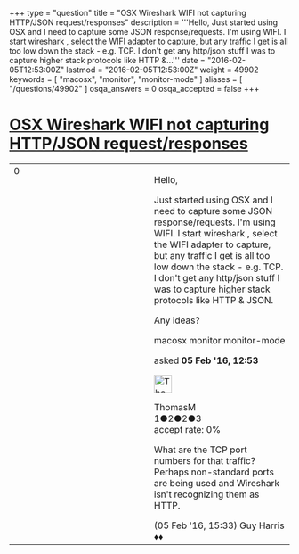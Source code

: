 +++
type = "question"
title = "OSX Wireshark WIFI not capturing HTTP/JSON request/responses"
description = '''Hello, Just started using OSX and I need to capture some JSON response/requests. I&#x27;m using WIFI. I start wireshark , select the WIFI adapter to capture, but any traffic I get is all too low down the stack - e.g. TCP. I don&#x27;t get any http/json stuff I was to capture higher stack protocols like HTTP &amp;...'''
date = "2016-02-05T12:53:00Z"
lastmod = "2016-02-05T12:53:00Z"
weight = 49902
keywords = [ "macosx", "monitor", "monitor-mode" ]
aliases = [ "/questions/49902" ]
osqa_answers = 0
osqa_accepted = false
+++

<div class="headNormal">

# [OSX Wireshark WIFI not capturing HTTP/JSON request/responses](/questions/49902/osx-wireshark-wifi-not-capturing-httpjson-requestresponses)

</div>

<div id="main-body">

<div id="askform">

<table id="question-table" style="width:100%;"><colgroup><col style="width: 50%" /><col style="width: 50%" /></colgroup><tbody><tr class="odd"><td style="width: 30px; vertical-align: top"><div class="vote-buttons"><div id="post-49902-score" class="post-score" title="current number of votes">0</div><div id="favorite-count" class="favorite-count"></div></div></td><td><div id="item-right"><div class="question-body"><p>Hello,</p><p>Just started using OSX and I need to capture some JSON response/requests. I'm using WIFI. I start wireshark , select the WIFI adapter to capture, but any traffic I get is all too low down the stack - e.g. TCP. I don't get any http/json stuff I was to capture higher stack protocols like HTTP &amp; JSON.</p><p>Any ideas?</p></div><div id="question-tags" class="tags-container tags">macosx monitor monitor-mode</div><div id="question-controls" class="post-controls"></div><div class="post-update-info-container"><div class="post-update-info post-update-info-user"><p>asked <strong>05 Feb '16, 12:53</strong></p><img src="https://secure.gravatar.com/avatar/c42fcb16287da364889b2429adbc18bb?s=32&amp;d=identicon&amp;r=g" class="gravatar" width="32" height="32" alt="ThomasM&#39;s gravatar image" /><p>ThomasM<br />
<span class="score" title="1 reputation points">1</span><span title="2 badges"><span class="badge1">●</span><span class="badgecount">2</span></span><span title="2 badges"><span class="silver">●</span><span class="badgecount">2</span></span><span title="3 badges"><span class="bronze">●</span><span class="badgecount">3</span></span><br />
<span class="accept_rate" title="Rate of the user&#39;s accepted answers">accept rate:</span> <span title="ThomasM has no accepted answers">0%</span></p></div></div><div id="comments-container-49902" class="comments-container"><span id="49914"></span><div id="comment-49914" class="comment"><div id="post-49914-score" class="comment-score"></div><div class="comment-text"><p>What are the TCP port numbers for that traffic? Perhaps non-standard ports are being used and Wireshark isn't recognizing them as HTTP.</p></div><div id="comment-49914-info" class="comment-info"><span class="comment-age">(05 Feb '16, 15:33)</span> Guy Harris ♦♦</div></div></div><div id="comment-tools-49902" class="comment-tools"></div><div class="clear"></div><div id="comment-49902-form-container" class="comment-form-container"></div><div class="clear"></div></div></td></tr></tbody></table>

</div>

</div>

